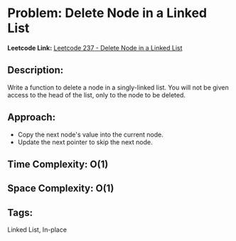 # Problem: Delete Node in a Linked List

**Leetcode Link:** [Leetcode 237 - Delete Node in a Linked List](https://leetcode.com/problems/delete-node-in-a-linked-list/)

## Description:
Write a function to delete a node in a singly-linked list. You will not be given access to the head of the list, only to the node to be deleted.

## Approach:
- Copy the next node's value into the current node.
- Update the next pointer to skip the next node.

## Time Complexity: O(1)  
## Space Complexity: O(1)

## Tags:
Linked List, In-place
